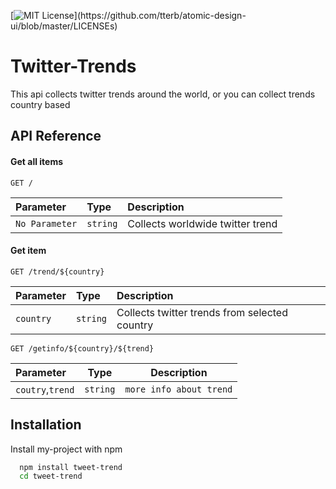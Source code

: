 



[![MIT License](https://img.shields.io/apm/l/atomic-design-ui.svg?)](https://github.com/tterb/atomic-design-ui/blob/master/LICENSEs)



# Twitter-Trends

This api collects twitter trends around the world, or you can collect trends country based 


## API Reference

#### Get all items

```http
GET /
```

| Parameter | Type     | Description                |
| :-------- | :------- | :------------------------- |
| `No Parameter` | `string` | Collects worldwide twitter trend |

#### Get item

```http
GET /trend/${country}
```

| Parameter | Type     | Description                       |
| :-------- | :------- | :-------------------------------- |
| `country` | `string` | Collects twitter trends from selected country |

```http
GET /getinfo/${country}/${trend}
```
|Parameter | Type | Description |
|:---------|------|-------------|
|`coutry`,`trend`  |`string`|`more info about trend`|



## Installation

Install my-project with npm

```bash
  npm install tweet-trend
  cd tweet-trend
```
    
